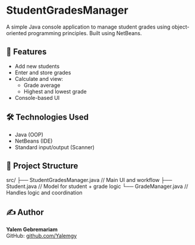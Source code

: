 # StudentGradesManager

A simple Java console application to manage student grades using object-oriented programming principles. Built using NetBeans.

## 🚀 Features

- Add new students
- Enter and store grades
- Calculate and view:
  - Grade average
  - Highest and lowest grade
- Console-based UI

## 🛠 Technologies Used

- Java (OOP)
- NetBeans (IDE)
- Standard input/output (Scanner)

## 📁 Project Structure

src/
├── StudentGradesManager.java             // Main UI and workflow 
├── Student.java                          // Model for student + grade logic 
└── GradeManager.java                     // Handles logic and coordination


## ✍️ Author

**Yalem Gebremariam**  
GitHub: [github.com/Yalemgy](https://github.com/Yalemgy)

